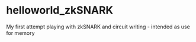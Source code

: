 # helloworld_zkSNARK
My first attempt playing with zkSNARK and circuit writing - intended as use for memory
